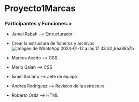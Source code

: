 # Proyecto1Marcas

### Participantes y Funciones:>
- Jamal Rabah --> Estructurador
- Crear la estructura de ficheros y archivos
![Imagen de WhatsApp 2024-01-12 a las 17 33 32_6ea88a7b](https://github.com/IsraC0d33/Proyecto1Marcas/assets/150441668/2ad68054-044b-4003-8a83-582c2f77c350)

- Marcos Acedo --> CSS
- Mario Galan --> CSS
- Israel Soriano --> Jefe de equipo
- Andres Rodriguez --> Revision de la estructura
- Roberto Ortiz --> HTML
